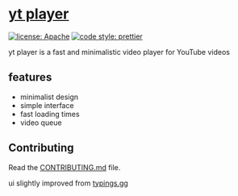 # [yt player](https://unrealapex.github.io/yt-player/)
[![license: Apache](https://img.shields.io/hexpm/l/apa?color=red)](LICENSE) 
[![code style: prettier](https://img.shields.io/badge/code_style-prettier-ff69b4.svg?style=round)](https://github.com/prettier/prettier) 

yt player is a fast and minimalistic video player for YouTube videos

## features
- minimalist design
- simple interface
- fast loading times
- video queue

## Contributing
Read the [CONTRIBUTING.md](https://github.com/UnrealApex/yt-player/blob/main/CONTRIBUTING.md) file.

ui slightly improved from [typings.gg](https://github.com/briano1905/typings)
